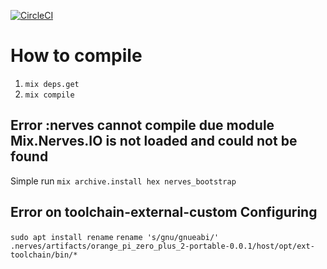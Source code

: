 [![CircleCI](https://circleci.com/gh/Zikoel/nerves_system_opzp2/tree/master.svg?style=svg)](https://circleci.com/gh/Zikoel/nerves_system_opzp2/tree/master)

# How to compile

1. `mix deps.get`
2. `mix compile`

## Error :nerves cannot compile due module Mix.Nerves.IO is not loaded and could not be found

Simple run `mix archive.install hex nerves_bootstrap`

## Error on toolchain-external-custom Configuring

`sudo apt install rename`
`rename 's/gnu/gnueabi/' .nerves/artifacts/orange_pi_zero_plus_2-portable-0.0.1/host/opt/ext-toolchain/bin/*`
